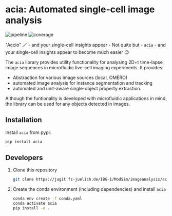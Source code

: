 # **acia**: Automated single-cell image analysis

![pipeline](https://jugit.fz-juelich.de/IBG-1/ModSim/imageanalysis/acia/badges/master/pipeline.svg)
![coverage](https://jugit.fz-juelich.de/IBG-1/ModSim/imageanalysis/acia/badges/master/coverage.svg)

"Accio" 🪄 - and your single-cell insights appear - Not quite but - `acia` - and your single-cell insights appear to become much easier 😉

The `acia` library provides utility functionality for analysing 2D+t time-lapse image sequences in microfluidic live-cell imaging experiments. It provides:
- Abstraction for various image sources (local, OMERO)
- automated image analysis for instance segmentation and tracking
- automated and unit-aware single-object property extraction.

Although the funtionality is developed with microfluidic applications in mind, the library can be used for any objects detected in images.

## Installation

Install `acia` from pypi:

```bash
pip install acia
```


## Developers

1. Clone this repository
    ```bash
    git clone https://jugit.fz-juelich.de/IBG-1/ModSim/imageanalysis/acia
    ```

2. Create the conda environment (including dependencies) and install `acia`

    ```bash
    conda env create -f conda.yaml
    conda activate acia
    pip install -e .
    ```
